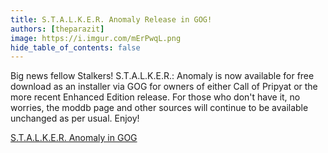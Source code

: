 ```yaml
---
title: S.T.A.L.K.E.R. Anomaly Release in GOG!
authors: [theparazit]
image: https://i.imgur.com/mErPwqL.png
hide_table_of_contents: false
---
```


Big news fellow Stalkers!
S.T.A.L.K.E.R.: Anomaly is now available for free download as an installer via GOG for owners of either Call of Pripyat or the more recent Enhanced Edition release. For those who don't have it, no worries, the moddb page and other sources will continue to be available unchanged as per usual. Enjoy!

[S.T.A.L.K.E.R. Anomaly in GOG](https://www.gog.com/en/game/stalker_anomaly)
